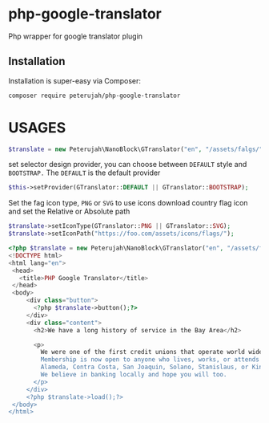 # php-google-translator
Php wrapper for google translator plugin

## Installation

Installation is super-easy via Composer:
```md
composer require peterujah/php-google-translator
```

# USAGES

```php 
$translate = new Peterujah\NanoBlock\GTranslator("en", "/assets/falgs/");
```

set selector design provider, you can choose between `DEFAULT` style and `BOOTSTRAP.`
The `DEFAULT` is the default provider
```php 
$this->setProvider(GTranslator::DEFAULT || GTranslator::BOOTSTRAP);
```

Set the fag icon type, `PNG` or `SVG` to use icons download country flag icon and set the Relative or Absolute path

```php
$translate->setIconType(GTranslator::PNG || GTranslator::SVG);
$translate->setIconPath("https://foo.com/assets/icons/flags/");
 ```
 
 ```php
<?php $translate = new Peterujah\NanoBlock\GTranslator("en", "/assets/falgs/");?>
<!DOCTYPE html>
<html lang="en">
  <head>
    <title>PHP Google Translator</title>
  </head>
  <body>
      <div class="button">
        <?php $translate->button();?>
      </div>
      <div class="content">
        <h2>We have a long history of service in the Bay Area</h2>

        <p>
          We were one of the first credit unions that operate world wide, founded in 1932 as City &amp; County Employees' Credit Union. 
          Membership is now open to anyone who lives, works, or attends school in 
          Alameda, Contra Costa, San Joaquin, Solano, Stanislaus, or Kings counties in California. 
          We believe in banking locally and hope you will too. 
        </p>
      </div>
      <?php $translate->load();?>
  </body>
</html>
```
 
